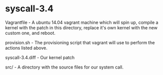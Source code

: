 syscall-3.4
===============

Vagrantfile - A ubuntu 14.04 vagrant machine which will spin up, compile a kernel with the patch in this directory, replace it's own kernel with the new custom one, and reboot.

provision.sh - The provisioning script that vagrant will use to perform the actions listed above.

syscall-3.4.diff - Our kernel patch

src/ - A directory with the source files for our system call.
